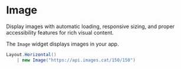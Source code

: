 # Image

<Ingress>
Display images with automatic loading, responsive sizing, and proper accessibility features for rich visual content.
</Ingress>

The `Image` widget displays images in your app.

```csharp demo-below 
Layout.Horizontal()
    | new Image("https://api.images.cat/150/150")
```

<WidgetDocs Type="Ivy.Image" ExtensionTypes="Ivy.ImageExtensions" SourceUrl="https://github.com/Ivy-Interactive/Ivy-Framework/blob/main/Ivy/Widgets/Primitives/Image.cs"/>
